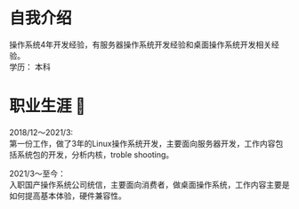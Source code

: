 
<!--
**Blueeyedlioncat/Blueeyedlioncat** is a ✨ _special_ ✨ repository because its `README.md` (this file) appears on your GitHub profile.

Here are some ideas to get you started:

- 🔭 I’m currently working on ...
- 🌱 I’m currently learning ...
- 👯 I’m looking to collaborate on ...
- 🤔 I’m looking for help with ...
- 💬 Ask me about ...
- 📫 How to reach me: ...
- 😄 Pronouns: ...
- ⚡ Fun fact: ...
-->
# 自我介绍
操作系统4年开发经验，有服务器操作系统开发经验和桌面操作系统开发相关经验。  
学历： 本科

# 职业生涯 👋
2018/12～2021/3:   
第一份工作，做了3年的Linux操作系统开发，主要面向服务器开发，工作内容包括系统包的开发，分析内核，troble shooting。 

2021/3～至今：   
入职国产操作系统公司统信，主要面向消费者，做桌面操作系统，工作内容主要是如何提高基本体验，硬件兼容性。